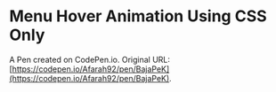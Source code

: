 # Menu Hover Animation Using CSS Only

A Pen created on CodePen.io. Original URL: [https://codepen.io/Afarah92/pen/BajaPeK](https://codepen.io/Afarah92/pen/BajaPeK).


